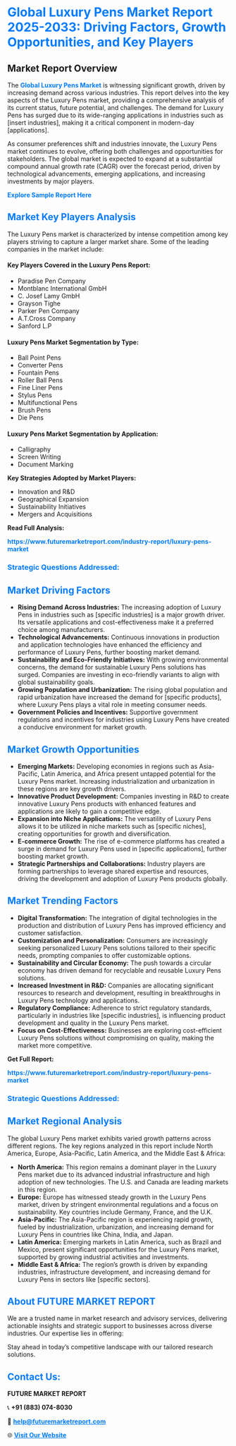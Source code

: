 <h1 style="color: #007BFF;">Global Luxury Pens Market Report 2025-2033: Driving Factors, Growth Opportunities, and Key Players</h1>

<section id="overview">
<h2>Market Report Overview</h2>
<p>The <a href="https://www.futuremarketreport.com/industry-report/luxury-pens-market" style="color: #007BFF; text-decoration: none;"><strong>Global Luxury Pens Market</strong></a> is witnessing significant growth, driven by increasing demand across various industries. This report delves into the key aspects of the Luxury Pens market, providing a comprehensive analysis of its current status, future potential, and challenges. The demand for Luxury Pens has surged due to its wide-ranging applications in industries such as [insert industries], making it a critical component in modern-day [applications].</p>
<p>As consumer preferences shift and industries innovate, the Luxury Pens market continues to evolve, offering both challenges and opportunities for stakeholders. The global market is expected to expand at a substantial compound annual growth rate (CAGR) over the forecast period, driven by technological advancements, emerging applications, and increasing investments by major players.</p>
</section>

<section id="overview">
<p><a href="https://www.futuremarketreport.com/request-sample/reportId=84574" style="color: #007BFF; text-decoration: none;"><strong>Explore Sample Report Here</strong></a></p>
</section>

<section id="key-players">
<h2 style="color: #007BFF;">Market Key Players Analysis</h2>
<p>The Luxury Pens market is characterized by intense competition among key players striving to capture a larger market share. Some of the leading companies in the market include:</p>
<h4>Key Players Covered in the Luxury Pens Report:</h4>
<ul><li>Paradise Pen Company</li><li>Montblanc International GmbH</li><li>C. Josef Lamy GmbH</li><li>Grayson Tighe</li><li>Parker Pen Company</li><li>A.T.Cross Company</li><li>Sanford L.P</li></ul>
<h4>Luxury Pens Market Segmentation by Type:</h4>
<ul><li>Ball Point Pens</li><li>Converter Pens</li><li>Fountain Pens</li><li>Roller Ball Pens</li><li>Fine Liner Pens</li><li>Stylus Pens</li><li>Multifunctional Pens</li><li>Brush Pens</li><li>Die Pens</li></ul>

<h4>Luxury Pens Market Segmentation by Application:</h4>
<ul><li>Calligraphy</li><li>Screen Writing</li><li>Document Marking</li></ul>
<p><strong>Key Strategies Adopted by Market Players:</strong></p>
<ul>
<li>Innovation and R&D</li>
<li>Geographical Expansion</li>
<li>Sustainability Initiatives</li>
<li>Mergers and Acquisitions</li>
</ul>
</section>

<section>
<p><strong>Read Full Analysis: </strong></p><a href="https://www.futuremarketreport.com/industry-report/luxury-pens-market" style="color: #007BFF; text-decoration: none;"><strong>https://www.futuremarketreport.com/industry-report/luxury-pens-market</strong></a>
<h3 style="color: #007BFF;">Strategic Questions Addressed:</h3>
</section>

<section id="driving-factors">
<h2 style="color: #007BFF;">Market Driving Factors</h2>
<ul>
<li><strong>Rising Demand Across Industries:</strong> The increasing adoption of Luxury Pens in industries such as [specific industries] is a major growth driver. Its versatile applications and cost-effectiveness make it a preferred choice among manufacturers.</li>
<li><strong>Technological Advancements:</strong> Continuous innovations in production and application technologies have enhanced the efficiency and performance of Luxury Pens, further boosting market demand.</li>
<li><strong>Sustainability and Eco-Friendly Initiatives:</strong> With growing environmental concerns, the demand for sustainable Luxury Pens solutions has surged. Companies are investing in eco-friendly variants to align with global sustainability goals.</li>
<li><strong>Growing Population and Urbanization:</strong> The rising global population and rapid urbanization have increased the demand for [specific products], where Luxury Pens plays a vital role in meeting consumer needs.</li>
<li><strong>Government Policies and Incentives:</strong> Supportive government regulations and incentives for industries using Luxury Pens have created a conducive environment for market growth.</li>
</ul>
</section>

<section id="growth-opportunities">
<h2 style="color: #007BFF;">Market Growth Opportunities</h2>
<ul>
<li><strong>Emerging Markets:</strong> Developing economies in regions such as Asia-Pacific, Latin America, and Africa present untapped potential for the Luxury Pens market. Increasing industrialization and urbanization in these regions are key growth drivers.</li>
<li><strong>Innovative Product Development:</strong> Companies investing in R&D to create innovative Luxury Pens products with enhanced features and applications are likely to gain a competitive edge.</li>
<li><strong>Expansion into Niche Applications:</strong> The versatility of Luxury Pens allows it to be utilized in niche markets such as [specific niches], creating opportunities for growth and diversification.</li>
<li><strong>E-commerce Growth:</strong> The rise of e-commerce platforms has created a surge in demand for Luxury Pens used in [specific applications], further boosting market growth.</li>
<li><strong>Strategic Partnerships and Collaborations:</strong> Industry players are forming partnerships to leverage shared expertise and resources, driving the development and adoption of Luxury Pens products globally.</li>
</ul>
</section>

<section id="trending-factors">
<h2 style="color: #007BFF;">Market Trending Factors</h2>
<ul>
<li><strong>Digital Transformation:</strong> The integration of digital technologies in the production and distribution of Luxury Pens has improved efficiency and customer satisfaction.</li>
<li><strong>Customization and Personalization:</strong> Consumers are increasingly seeking personalized Luxury Pens solutions tailored to their specific needs, prompting companies to offer customizable options.</li>
<li><strong>Sustainability and Circular Economy:</strong> The push towards a circular economy has driven demand for recyclable and reusable Luxury Pens solutions.</li>
<li><strong>Increased Investment in R&D:</strong> Companies are allocating significant resources to research and development, resulting in breakthroughs in Luxury Pens technology and applications.</li>
<li><strong>Regulatory Compliance:</strong> Adherence to strict regulatory standards, particularly in industries like [specific industries], is influencing product development and quality in the Luxury Pens market.</li>
<li><strong>Focus on Cost-Effectiveness:</strong> Businesses are exploring cost-efficient Luxury Pens solutions without compromising on quality, making the market more competitive.</li>
</ul>
</section>

<section>
<p><strong>Get Full Report: </strong></p><a href="https://www.futuremarketreport.com/industry-report/luxury-pens-market" style="color: #007BFF; text-decoration: none;"><strong>https://www.futuremarketreport.com/industry-report/luxury-pens-market</strong></a>
<h3 style="color: #007BFF;">Strategic Questions Addressed:</h3>
</section>


<section id="regional-analysis">
<h2 style="color: #007BFF;">Market Regional Analysis</h2>
<p>The global Luxury Pens market exhibits varied growth patterns across different regions. The key regions analyzed in this report include North America, Europe, Asia-Pacific, Latin America, and the Middle East & Africa:</p>
<ul>
<li><strong>North America:</strong> This region remains a dominant player in the Luxury Pens market due to its advanced industrial infrastructure and high adoption of new technologies. The U.S. and Canada are leading markets in this region.</li>
<li><strong>Europe:</strong> Europe has witnessed steady growth in the Luxury Pens market, driven by stringent environmental regulations and a focus on sustainability. Key countries include Germany, France, and the U.K.</li>
<li><strong>Asia-Pacific:</strong> The Asia-Pacific region is experiencing rapid growth, fueled by industrialization, urbanization, and increasing demand for Luxury Pens in countries like China, India, and Japan.</li>
<li><strong>Latin America:</strong> Emerging markets in Latin America, such as Brazil and Mexico, present significant opportunities for the Luxury Pens market, supported by growing industrial activities and investments.</li>
<li><strong>Middle East & Africa:</strong> The region’s growth is driven by expanding industries, infrastructure development, and increasing demand for Luxury Pens in sectors like [specific sectors].</li>
</ul>
</section>

<footer>
<h2 style="color: #007BFF;">About FUTURE MARKET REPORT</h2>
<p>We are a trusted name in market research and advisory services, delivering actionable insights and strategic support to businesses across diverse industries. Our expertise lies in offering:</p>

<p>Stay ahead in today’s competitive landscape with our tailored research solutions.</p>

<h2 style="color: #007BFF;">Contact Us:</h2>
<p><strong>FUTURE MARKET REPORT</strong></p>
<p>📞 <strong>+91 (883) 074-8030</strong></p>
<p>📧 <strong><a href="mailto:help@futuremarketreport.com" style="color: #007BFF;">help@futuremarketreport.com</a></strong></p>
<p>🌐 <strong><a href="https://www.futuremarketreport.com/" style="color: #007BFF;">Visit Our Website</a></strong></p>
</footer>